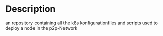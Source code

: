 # Description
an repository containing all the k8s konfigurationfiles and scripts used to deploy a node in the p2p-Network